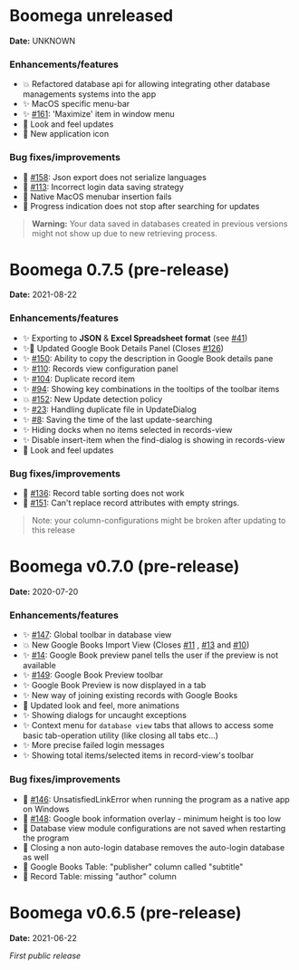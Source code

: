 # Boomega unreleased

**Date:** UNKNOWN

### Enhancements/features

* 💥 Refactored database api for allowing integrating other database managements systems into the app
* ✨ MacOS specific menu-bar
* ✨ [#161](https://github.com/Dansoftowner/Boomega/issues/161): 'Maximize' item in window menu
* 💄 Look and feel updates
* 💄 New application icon

### Bug fixes/improvements

* 🐛 [#158](https://github.com/Dansoftowner/Boomega/issues/158): Json export does not serialize languages
* 🐛 [#113](https://github.com/Dansoftowner/Boomega/issues/113): Incorrect login data saving strategy
* 🐛 Native MacOS menubar insertion fails
* 🐛 Progress indication does not stop after searching for updates

> **Warning:** Your data saved in databases created in previous versions might not show up
> due to new retrieving process.

# Boomega 0.7.5 (pre-release)

**Date:** 2021-08-22

### Enhancements/features

* ✨ Exporting to **JSON** & **Excel Spreadsheet format** (see [#41](https://github.com/Dansoftowner/Boomega/issues/41))
* ✨💄 Updated Google Book Details Panel (Closes [#126](https://github.com/Dansoftowner/Boomega/issues/126))
* ✨ [#150](https://github.com/Dansoftowner/Boomega/issues/150): Ability to copy the description in Google Book details
  pane
* ✨ [#110](https://github.com/Dansoftowner/Boomega/issues/150): Records view configuration panel
* ✨ [#104](https://github.com/Dansoftowner/Boomega/issues/104): Duplicate record item
* ✨ [#94](https://github.com/Dansoftowner/Boomega/issues/94): Showing key combinations in the tooltips of the toolbar
  items
* 💥 [#152](https://github.com/Dansoftowner/Boomega/issues/152): New Update detection policy
* ✨ [#23](https://github.com/Dansoftowner/Boomega/issues/23): Handling duplicate file in UpdateDialog
* ✨ [#8](https://github.com/Dansoftowner/Boomega/issues/8): Saving the time of the last update-searching
* ✨ Hiding docks when no items selected in records-view
* ✨ Disable insert-item when the find-dialog is showing in records-view
* 💄 Look and feel updates

### Bug fixes/improvements

* 🐛 [#136](https://github.com/Dansoftowner/Boomega/issues/136): Record table sorting does not work
* 🐛 [#151](https://github.com/Dansoftowner/Boomega/issues/151): Can't replace record attributes with empty strings.

> Note: your column-configurations might be broken after updating to this release

# Boomega v0.7.0 (pre-release)

**Date:** 2020-07-20

### Enhancements/features

* ✨ [#147](https://github.com/Dansoftowner/Boomega/issues/147): Global toolbar in database view
* 💥 New Google Books Import View (Closes [#11](https://github.com/Dansoftowner/Boomega/issues/11)
  , [#13](https://github.com/Dansoftowner/Boomega/issues/13)
  and [#10](https://github.com/Dansoftowner/Boomega/issues/10))
* ✨ [#14](https://github.com/Dansoftowner/Boomega/issues/14): Google Book preview panel tells the user if the preview is
  not available
* ✨ [#149](https://github.com/Dansoftowner/Boomega/issues/149): Google Book Preview toolbar
* ✨ Google Book Preview is now displayed in a tab
* ✨ New way of joining existing records with Google Books
* 💄 Updated look and feel, more animations
* ✨ Showing dialogs for uncaught exceptions
* ✨ Context menu for `database view` tabs that allows to access some basic tab-operation utility (like closing all tabs
  etc...)
* ✨ More precise failed login messages
* ✨ Showing total items/selected items in record-view's toolbar

### Bug fixes/improvements

* 🐛 [#146](https://github.com/Dansoftowner/Boomega/issues/146): UnsatisfiedLinkError when running the program as a
  native app on Windows
* 🐛 [#148](https://github.com/Dansoftowner/Boomega/issues/148): Google book information overlay - minimum height is too
  low
* 🐛 Database view module configurations are not saved when restarting the program
* 🐛 Closing a non auto-login database removes the auto-login database as well
* 🐛 Google Books Table: "publisher" column called "subtitle"
* 🐛 Record Table: missing "author" column

# Boomega v0.6.5 (pre-release)

**Date:** 2021-06-22

_First public release_